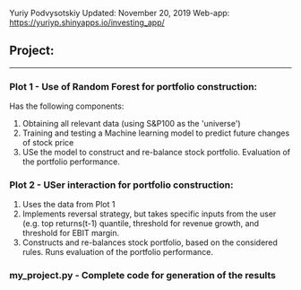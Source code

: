 Yuriy Podvysotskiy
Updated: November 20, 2019
Web-app: https://yuriyp.shinyapps.io/investing_app/

## Project:
---------------------------------------------------

### Plot 1 - Use of Random Forest for portfolio construction:
Has the following components:
1) Obtaining all relevant data (using S&P100 as the 'universe')
2) Training and testing a Machine learning model to predict future changes of stock price
3) USe the model to construct and re-balance stock portfolio. Evaluation of the portfolio performance.


### Plot 2 - USer interaction for portfolio construction:
1) Uses the data from Plot 1
2) Implements reversal strategy, but takes specific inputs from the user (e.g. top returns(t-1) quantile,
threshold for revenue growth, and threshold for EBIT margin. 
3) Constructs and re-balances stock portfolio, based on the considered rules. Runs evaluation of the portfolio performance.

### my_project.py - Complete code for generation of the results
